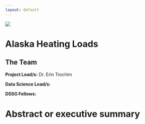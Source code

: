 ```yaml
---
layout: default
---
```


<img src="{{ site.url }}{{ site.baseurl }}/assets/img/eScience.png">


# Alaska Heating Loads

## The Team

**Project Lead/s:** Dr. Erin Trochim

**Data Science Lead/s:** 

**DSSG Fellows:** 

# Abstract or executive summary
